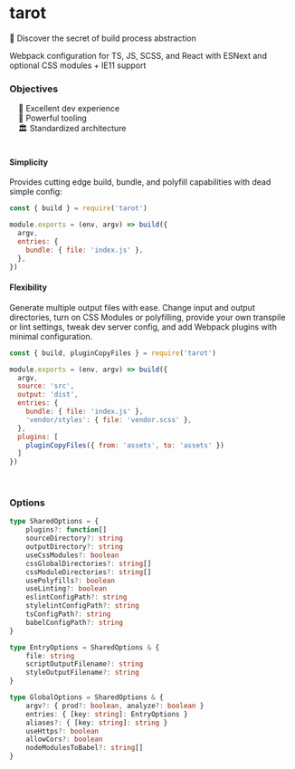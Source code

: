 # tarot

🔮 Discover the secret of build process abstraction

Webpack configuration for TS, JS, SCSS, and React with ESNext and optional CSS modules + IE11 support

### Objectives

&nbsp;&nbsp;&nbsp;&nbsp;🌈 Excellent dev experience<br>
&nbsp;&nbsp;&nbsp;&nbsp;🚀 Powerful tooling<br>
&nbsp;&nbsp;&nbsp;&nbsp;🏛 Standardized architecture<br>
<br>

#### Simplicity

Provides cutting edge build, bundle, and polyfill capabilities with dead simple config:

```js
const { build } = require('tarot')

module.exports = (env, argv) => build({
  argv,
  entries: {
    bundle: { file: 'index.js' },
  },
})
```

#### Flexibility

Generate multiple output files with ease. Change input and output directories, turn on CSS Modules or polyfilling, provide your own transpile or lint settings, tweak dev server config, and add Webpack plugins with minimal configuration.

```js
const { build, pluginCopyFiles } = require('tarot')

module.exports = (env, argv) => build({
  argv,
  source: 'src',
  output: 'dist',
  entries: {
    bundle: { file: 'index.js' },
    'vendor/styles': { file: 'vendor.scss' },
  },
  plugins: [
    pluginCopyFiles({ from: 'assets', to: 'assets' })
  ]
})
```
<br>


### Options

```typescript
type SharedOptions = {
    plugins?: function[]
    sourceDirectory?: string
    outputDirectory?: string
    useCssModules?: boolean
    cssGlobalDirectories?: string[]
    cssModuleDirectories?: string[]
    usePolyfills?: boolean
    useLinting?: boolean
    eslintConfigPath?: string
    stylelintConfigPath?: string
    tsConfigPath?: string
    babelConfigPath?: string
}

type EntryOptions = SharedOptions & {
    file: string
    scriptOutputFilename?: string
    styleOutputFilename?: string
}

type GlobalOptions = SharedOptions & {
    argv?: { prod?: boolean, analyze?: boolean }
    entries: { [key: string]: EntryOptions }
    aliases?: { [key: string]: string }
    useHttps?: boolean
    allowCors?: boolean
    nodeModulesToBabel?: string[]
}
```